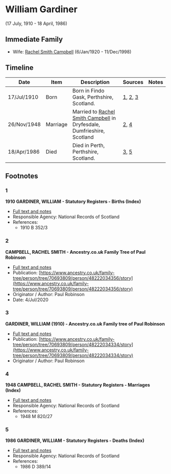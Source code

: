 ﻿---
layout: person
subject_key: i29232511
permalink: /people/i29232511
---

# William Gardiner
(17 July, 1910 - 18 April, 1986)

## Immediate Family

* Wife: [Rachel Smith Campbell](./@40394043@-rachel-smith-campbell-b1920-1-6-d1998-12-11.md) (6/Jan/1920 - 11/Dec/1998)

## Timeline

Date | Item | Description | Sources | Notes
---|---|---|---|---
17/Jul/1910 | Born | Born in Findo Gask, Perthshire, Scotland. | [1](#1), [2](#2), [3](#3) | 
26/Nov/1948 | Marriage | Married to [Rachel Smith Campbell](./@40394043@-rachel-smith-campbell-b1920-1-6-d1998-12-11.md) in Dryfesdale, Dumfrieshire, Scotland | [2](#2), [4](#4) | 
18/Apr/1986 | Died | Died in Perth, Perthshire, Scotland. | [3](#3), [5](#5) | 

## Footnotes

### 1

**1910 GARDINER, WILLIAM - Statutory Registers - Births (Index)**

* [Full text and notes](../sources/@71683712@-1910-gardiner,-william-statutory-registers-births-index-.md)
* Responsible Agency: National Records of Scotland
* References: 
  * 1910 B 352/3

### 2

**CAMPBELL, RACHEL SMITH - Ancestry.co.uk Family Tree of Paul Robinson**

* [Full text and notes](../sources/@41696708@-campbell,-rachel-smith-ancestry.co.uk-family-tree-of-paul-robinson.md)
* Publication: [https://www.ancestry.co.uk/family-tree/person/tree/70693809/person/48222034356/story](https://www.ancestry.co.uk/family-tree/person/tree/70693809/person/48222034356/story)
* Originator / Author: Paul Robinson
* Date: 4/Jul/2020

### 3

**GARDINER, WILLIAM (1910) - Ancestry.co.uk Family tree of Paul Robinson**

* [Full text and notes](../sources/@74475196@-gardiner,-william-1910-ancestry.co.uk-family-tree-of-paul-robinson.md)
* Publication: [https://www.ancestry.co.uk/family-tree/person/tree/70693809/person/48222034334/story](https://www.ancestry.co.uk/family-tree/person/tree/70693809/person/48222034334/story)
* Originator / Author: Paul Robinson

### 4

**1948 CAMPBELL, RACHEL SMITH - Statutory Registers - Marriages (Index)**

* [Full text and notes](../sources/@29754288@-1948-campbell,-rachel-smith-statutory-registers-marriages-index-.md)
* Responsible Agency: National Records of Scotland
* References: 
  * 1948 M 820/27

### 5

**1986 GARDINER, WILLIAM - Statutory Registers - Deaths (Index)**

* [Full text and notes](../sources/@87515941@-1986-gardiner,-william-statutory-registers-deaths-index-.md)
* Responsible Agency: National Records of Scotland
* References: 
  * 1986 D 389/14

